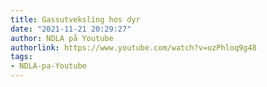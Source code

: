 ```yaml
---
title: Gassutveksling hos dyr
date: "2021-11-21 20:29:27"
author: NDLA på Youtube
authorlink: https://www.youtube.com/watch?v=uzPhloq9g48
tags:
- NDLA-pa-Youtube
---
```

